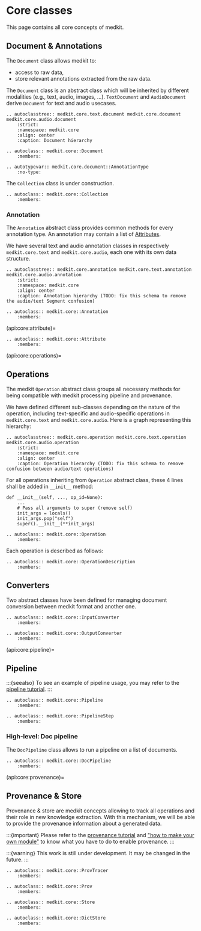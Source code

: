 # Core classes

This page contains all core concepts of medkit.

## Document & Annotations

The `Document` class allows medkit to:
* access to raw data,
* store relevant annotations extracted from the raw data.

The `Document` class is an abstract class which will be inherited by
different modalities (e.g., text, audio, images, ...).
`TextDocument` and `AudioDocument` derive `Document` for text and audio usecases.

```{eval-rst}
.. autoclasstree:: medkit.core.text.document medkit.core.document medkit.core.audio.document
    :strict:
    :namespace: medkit.core
    :align: center
    :caption: Document hierarchy
```

```{eval-rst}
.. autoclass:: medkit.core::Document
    :members:
```

```{eval-rst}
.. autotypevar:: medkit.core.document::AnnotationType
    :no-type:
 ```

The `Collection` class is under construction.

```{eval-rst}
.. autoclass:: medkit.core::Collection
    :members:
```


### Annotation

The `Annotation` abstract class provides common methods for every
annotation type.
An annotation may contain a list of [Attributes](api:core:attribute).

We have several text and audio annotation classes in respectively `medkit.core.text` and `medkit.core.audio`,
each one with its own data structure.

```{eval-rst}
.. autoclasstree:: medkit.core.annotation medkit.core.text.annotation medkit.core.audio.annotation
    :strict:
    :namespace: medkit.core
    :align: center
    :caption: Annotation hierarchy (TODO: fix this schema to remove the audio/text Segment confusion)
```

```{eval-rst}
.. autoclass:: medkit.core::Annotation
    :members:
```

(api:core:attribute)=
```{eval-rst}
.. autoclass:: medkit.core::Attribute
    :members:
```

(api:core:operations)=
## Operations

The medkit `Operation` abstract class groups all necessary methods for
being compatible with medkit processing pipeline and provenance.

We have defined different sub-classes depending on the nature of the operation,
including text-specific and audio-specific operations in `medkit.core.text` and `medkit.core.audio`.
Here is a graph representing this hierarchy:

```{eval-rst}
.. autoclasstree:: medkit.core.operation medkit.core.text.operation medkit.core.audio.operation
    :strict:
    :namespace: medkit.core
    :align: center
    :caption: Operation hierarchy (TODO: fix this schema to remove confusion between audio/text operations)
```

For all operations inheriting from `Operation` abstract class, these 4 lines
shall be added in `__init__` method:
```
def __init__(self, ..., op_id=None):
    ...
    # Pass all arguments to super (remove self)
    init_args = locals()
    init_args.pop("self")
    super().__init__(**init_args)
```

```{eval-rst}
.. autoclass:: medkit.core::Operation
    :members:
```

Each operation is described as follows:

```{eval-rst}
.. autoclass:: medkit.core::OperationDescription
    :members:
```

## Converters

Two abstract classes have been defined for managing document conversion
between medkit format and another one.

```{eval-rst}
.. autoclass:: medkit.core::InputConverter
    :members:
```

```{eval-rst}
.. autoclass:: medkit.core::OutputConverter
    :members:
```

(api:core:pipeline)=
## Pipeline

:::{seealso}
To see an example of pipeline usage, you may refer to the [pipeline tutorial](../user_guide/pipeline).
:::

```{eval-rst}
.. autoclass:: medkit.core::Pipeline
    :members:
```

```{eval-rst}
.. autoclass:: medkit.core::PipelineStep
    :members:
```

### High-level: Doc pipeline

The `DocPipeline` class allows to run a pipeline on a list of documents.

```{eval-rst}
.. autoclass:: medkit.core::DocPipeline
    :members:
```

(api:core:provenance)=
## Provenance & Store

Provenance & store are medkit concepts allowing to track all operations and
their role in new knowledge extraction.
With this mechanism, we will be able to provide the provenance information
about a generated data.

:::{important}
Please refer to the [provenance tutorial](../user_guide/provenance) and ["how to make your own
module"](../user_guide/module) to know what you have to do to enable
provenance.
:::

:::{warning}
This work is still under development. It may be changed in the future.
:::

```{eval-rst}
.. autoclass:: medkit.core::ProvTracer
    :members:
```

```{eval-rst}
.. autoclass:: medkit.core::Prov
    :members:
```

```{eval-rst}
.. autoclass:: medkit.core::Store
    :members:
```

```{eval-rst}
.. autoclass:: medkit.core::DictStore
    :members:
```
